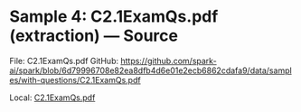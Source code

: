 # Sample 4: C2.1ExamQs.pdf (extraction) — Source

File: C2.1ExamQs.pdf
GitHub: https://github.com/spark-ai/spark/blob/6d79996708e82ea8dfb4d6e01e2ecb6862cdafa9/data/samples/with-questions/C2.1ExamQs.pdf

Local: [C2.1ExamQs.pdf](../../../../data/samples/with-questions/C2.1ExamQs.pdf)
